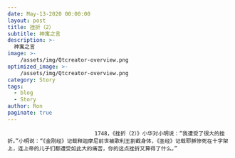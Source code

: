 ```yaml
---
date: May-13-2020 00:00:00
layout: post
title: 挫折（2）
subtitle: 神寓之言
description: >-
  神寓之言
image: >-
    /assets/img/Qtcreator-overview.png
optimized_image: >-
    /assets/img/Qtcreator-overview.png
category: Story
tags:
  - blog
  - Story
author: Ron
paginate: true
---
```


							　　1748，《挫折（2）》小华对小明说：“我遭受了很大的挫折。”小明说：“《金刚经》记载释迦摩尼前世被歌利王割截身体，《圣经》记载耶稣惨死在十字架上，连上帝的儿子们都遭受如此大的痛苦，你的这点挫折又算得了什么。”
							
							
						